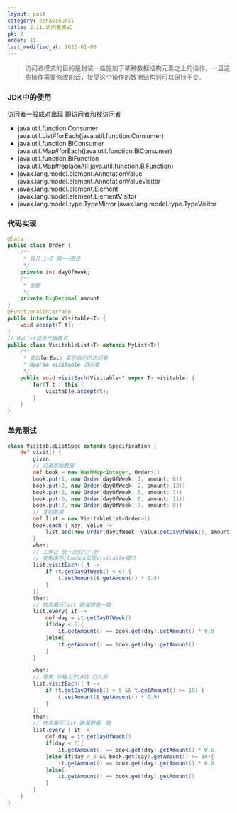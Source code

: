 ```yaml
---
layout: post
category: behavioural
title: 2.11.访问者模式
pk: 2
order: 11
last_modified_at: 2022-01-06
---
```


> 访问者模式的目的是封装一些施加于某种数据结构元素之上的操作。一旦这些操作需要修改的话，接受这个操作的数据结构则可以保持不变。  

### JDK中的使用
访问者一般成对出现 即访问者和被访问者  
- java.util.function.Consumer java.util.List#forEach(java.util.function.Consumer)
- java.util.function.BiConsumer java.util.Map#forEach(java.util.function.BiConsumer)
- java.util.function.BiFunction java.util.Map#replaceAll(java.util.function.BiFunction)
- javax.lang.model.element.AnnotationValue javax.lang.model.element.AnnotationValueVisitor
- javax.lang.model.element.Element javax.lang.model.element.ElementVisitor
- javax.lang.model.type.TypeMirror javax.lang.model.type.TypeVisitor

### 代码实现
```java
@Data
public class Order {
    /**
     * 周几 1~7 周一~周日
     */
    private int dayOfWeek;
    /**
     * 金额
     */
    private BigDecimal amount;
}
@FunctionalInterface
public interface Visitable<T> {
    void accept(T t);
}
// MyList见迭代器模式
public class VisitableList<T> extends MyList<T>{
    /**
     * 类似forEach 实现自己的访问者
     * @param visitable 访问者
     */
    public void visitEach(Visitable<? super T> visitable) {
        for(T t : this){
            visitable.accept(t);
        }
    }
}
```

### 单元测试
```groovy
class VisitableListSpec extends Specification {
    def visit() {
        given:
        // 记录原始数据
        def book = new HashMap<Integer, Order>()
        book.put(1, new Order(dayOfWeek: 1, amount: 6))
        book.put(2, new Order(dayOfWeek: 2, amount: 12))
        book.put(5, new Order(dayOfWeek: 5, amount: 7))
        book.put(6, new Order(dayOfWeek: 6, amount: 11))
        book.put(7, new Order(dayOfWeek: 7, amount: 8))
        // 复制数据
        def list = new VisitableList<Order>()
        book.each { key, value ->
            list.add(new Order(dayOfWeek: value.getDayOfWeek(), amount: value.getAmount()))
        }
        when:
        // 工作日 统一总价打八折
        // 使用闭包/lambda实现Visitable接口
        list.visitEach({ t ->
            if (t.getDayOfWeek() < 6) {
                t.setAmount(t.getAmount() * 0.8)
            }
        })
        then:
        // 依次遍历list 确保数据一致
        list.every{ it ->
            def day = it.getDayOfWeek()
            if(day < 6){
                it.getAmount() == book.get(day).getAmount() * 0.8
            }else{
                it.getAmount() == book.get(day).getAmount()
            }
        }

        when:
        // 周末 价格大于10块 打九折
        list.visitEach({ t ->
            if (t.getDayOfWeek() > 5 && t.getAmount() >= 10) {
                t.setAmount(t.getAmount() * 0.9)
            }
        })
        then:
        // 依次遍历list 确保数据一致
        list.every { it ->
            def day = it.getDayOfWeek()
            if(day < 6){
                it.getAmount() == book.get(day).getAmount() * 0.8
            }else if(day > 5 && book.get(day).getAmount() >= 10){
                it.getAmount() == book.get(day).getAmount() * 0.9
            }else{
                it.getAmount() == book.get(day).getAmount()
            }
        }
    }
}
```